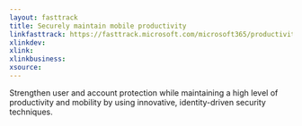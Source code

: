 ```yaml
---
layout: fasttrack
title: Securely maintain mobile productivity
linkfasttrack: https://fasttrack.microsoft.com/microsoft365/productivitylibrary/Securely-maintain-mobile-productivity 
xlinkdev: 
xlink: 
xlinkbusiness: 
xsource: 
---
```

Strengthen user and account protection while maintaining a high level of productivity and mobility by using innovative, identity-driven security techniques.